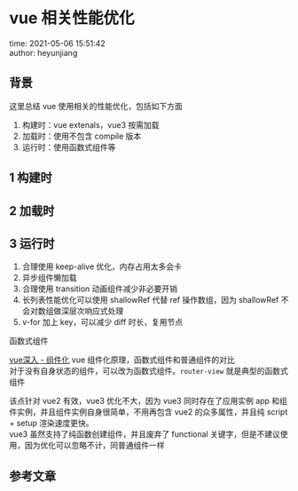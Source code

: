 # vue 相关性能优化

time: 2021-05-06 15:51:42  
author: heyunjiang

## 背景

这里总结 vue 使用相关的性能优化，包括如下方面  
1. 构建时：vue extenals，vue3 按需加载
2. 加载时：使用不包含 compile 版本
3. 运行时：使用函数式组件等

## 1 构建时

## 2 加载时

## 3 运行时

1. 合理使用 keep-alive 优化，内存占用太多会卡
2. 异步组件懒加载
3. 合理使用 transition 动画组件减少非必要开销
4. 长列表性能优化可以使用 shallowRef 代替 ref 操作数组，因为 shallowRef 不会对数组做深层次响应式处理
5. v-for 加上 key，可以减少 diff 时长，复用节点

函数式组件

[vue深入 - 组件化](vue/vue高能/函数式组件.md) vue 组件化原理，函数式组件和普通组件的对比  
对于没有自身状态的组件，可以改为函数式组件。`router-view` 就是典型的函数式组件

该点针对 vue2 有效，vue3 优化不大，因为 vue3 同时存在了应用实例 app 和组件实例，并且组件实例自身很简单，不用再包含 vue2 的众多属性，并且纯 script + setup 渲染速度更快。  
vue3 虽然支持了纯函数创建组件，并且废弃了 functional 关键字，但是不建议使用，因为优化可以忽略不计，同普通组件一样

## 参考文章
